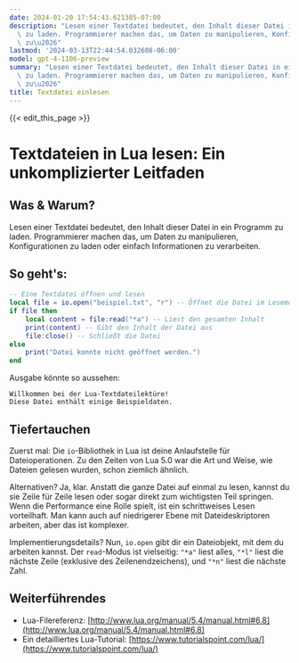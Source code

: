 ```yaml
---
date: 2024-01-20 17:54:43.621305-07:00
description: "Lesen einer Textdatei bedeutet, den Inhalt dieser Datei in ein Programm\
  \ zu laden. Programmierer machen das, um Daten zu manipulieren, Konfigurationen\
  \ zu\u2026"
lastmod: '2024-03-13T22:44:54.032608-06:00'
model: gpt-4-1106-preview
summary: "Lesen einer Textdatei bedeutet, den Inhalt dieser Datei in ein Programm\
  \ zu laden. Programmierer machen das, um Daten zu manipulieren, Konfigurationen\
  \ zu\u2026"
title: Textdatei einlesen
---
```


{{< edit_this_page >}}

# Textdateien in Lua lesen: Ein unkomplizierter Leitfaden

## Was & Warum?
Lesen einer Textdatei bedeutet, den Inhalt dieser Datei in ein Programm zu laden. Programmierer machen das, um Daten zu manipulieren, Konfigurationen zu laden oder einfach Informationen zu verarbeiten.

## So geht's:
```Lua
-- Eine Textdatei öffnen und lesen
local file = io.open("beispiel.txt", "r") -- Öffnet die Datei im Lesemodus
if file then
    local content = file:read("*a") -- Liest den gesamten Inhalt
    print(content) -- Gibt den Inhalt der Datei aus
    file:close() -- Schließt die Datei
else
    print("Datei konnte nicht geöffnet werden.")
end
```

Ausgabe könnte so aussehen:
```
Willkommen bei der Lua-Textdateilektüre!
Diese Datei enthält einige Beispieldaten.
```

## Tiefertauchen
Zuerst mal: Die `io`-Bibliothek in Lua ist deine Anlaufstelle für Dateioperationen. Zu den Zeiten von Lua 5.0 war die Art und Weise, wie Dateien gelesen wurden, schon ziemlich ähnlich.

Alternativen? Ja, klar. Anstatt die ganze Datei auf einmal zu lesen, kannst du sie Zeile für Zeile lesen oder sogar direkt zum wichtigsten Teil springen. Wenn die Performance eine Rolle spielt, ist ein schrittweises Lesen vorteilhaft. Man kann auch auf niedrigerer Ebene mit Dateideskriptoren arbeiten, aber das ist komplexer.

Implementierungsdetails? Nun, `io.open` gibt dir ein Dateiobjekt, mit dem du arbeiten kannst. Der `read`-Modus ist vielseitig: `"*a"` liest alles, `"*l"` liest die nächste Zeile (exklusive des Zeilenendzeichens), und `"*n"` liest die nächste Zahl.

## Weiterführendes
- Lua-Filereferenz: [http://www.lua.org/manual/5.4/manual.html#6.8](http://www.lua.org/manual/5.4/manual.html#6.8)
- Ein detailliertes Lua-Tutorial: [https://www.tutorialspoint.com/lua/](https://www.tutorialspoint.com/lua/)
